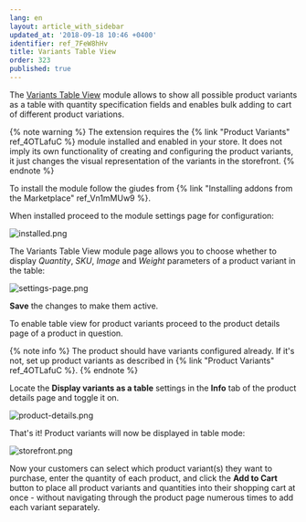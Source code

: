 ```yaml
---
lang: en
layout: article_with_sidebar
updated_at: '2018-09-18 10:46 +0400'
identifier: ref_7FeW8hHv
title: Variants Table View
order: 323
published: true
---
```

The [Variants Table View](https://market.x-cart.com/addons/variants-table-view.html "Variants Table View") module allows to show all possible product variants as a table with quantity specification fields and enables bulk adding to cart of different product variations. 

{% note warning %}
The extension requires the {% link "Product Variants" ref_4OTLafuC %} module installed and enabled in your store. It does not imply its own functionality of creating and configuring the product variants, it just changes the visual representation of the variants in the storefront.
{% endnote %}

To install the module follow the giudes from {% link "Installing addons from the Marketplace" ref_Vn1mMUw9 %}.

When installed proceed to the module settings page for configuration:

![installed.png]({{site.baseurl}}/attachments/ref_7FeW8hHv/installed.png)

The Variants Table View module page allows you to choose whether to display _Quantity_, _SKU_, _Image_ and _Weight_ parameters of a product variant in the table:

![settings-page.png]({{site.baseurl}}/attachments/ref_7FeW8hHv/settings-page.png)

**Save** the changes to make them active.

To enable table view for product variants proceed to the product details page of a product in question. 

{% note info %}
The product should have variants configured already. If it's not, set up product variants as described in {% link "Product Variants" ref_4OTLafuC %}.
{% endnote %}

Locate the **Display variants as a table** settings in the **Info** tab of the product details page and toggle it on. 

![product-details.png]({{site.baseurl}}/attachments/ref_7FeW8hHv/product-details.png)

That's it! Product variants will now be displayed in table mode:

![storefront.png]({{site.baseurl}}/attachments/ref_7FeW8hHv/storefront.png)

Now your customers can select which product variant(s) they want to purchase, enter the quantity of each product, and click the **Add to Cart** button to place all product variants and quantities into their shopping cart at once - without navigating through the product page numerous times to add each variant separately.
